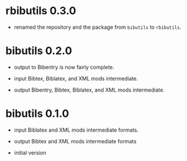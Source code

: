 # rbibutils 0.3.0

- renamed the repository and the package from `bibutils` to `rbibutils`.


# bibutils 0.2.0

- output to Bibentry is now fairly complete.

- input Bibtex, Biblatex, and XML mods intermediate.

- output Bibentry, Bibtex, Biblatex, and XML mods intermediate.


# bibutils 0.1.0

- input Biblatex and XML mods intermediate formats.

- output Bibtex and XML mods intermediate formats

- initial version
